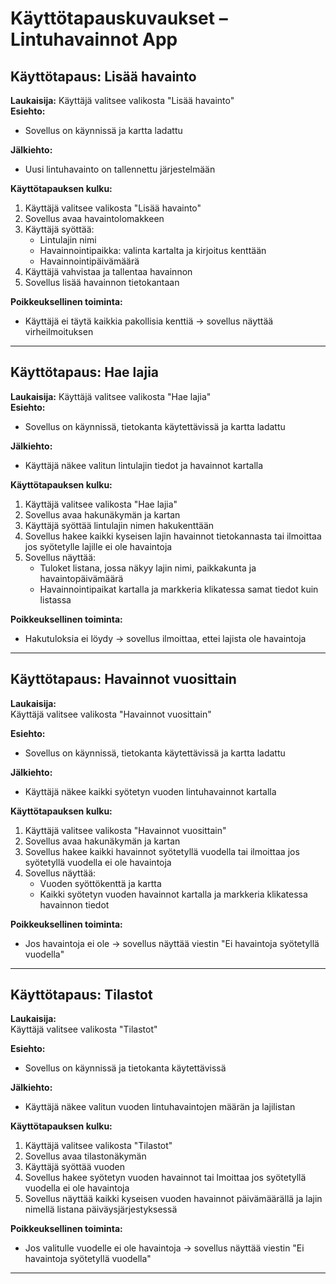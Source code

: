 # Käyttötapauskuvaukset – Lintuhavainnot App

## Käyttötapaus: Lisää havainto
 
**Laukaisija:** Käyttäjä valitsee valikosta "Lisää havainto"  
**Esiehto:**   
- Sovellus on käynnissä ja kartta ladattu  

**Jälkiehto:**  
- Uusi lintuhavainto on tallennettu järjestelmään  

**Käyttötapauksen kulku:**  
1. Käyttäjä valitsee valikosta "Lisää havainto"  
2. Sovellus avaa havaintolomakkeen  
3. Käyttäjä syöttää:
   - Lintulajin nimi
   - Havainnointipaikka: valinta kartalta ja kirjoitus kenttään
   - Havainnointipäivämäärä  
4. Käyttäjä vahvistaa ja tallentaa havainnon  
5. Sovellus lisää havainnon tietokantaan  

**Poikkeuksellinen toiminta:**  
- Käyttäjä ei täytä kaikkia pakollisia kenttiä → sovellus näyttää virheilmoituksen

---

## Käyttötapaus: Hae lajia

**Laukaisija:** Käyttäjä valitsee valikosta "Hae lajia"  
**Esiehto:**    
- Sovellus on käynnissä, tietokanta käytettävissä ja kartta ladattu 

**Jälkiehto:**  
- Käyttäjä näkee valitun lintulajin tiedot ja havainnot kartalla  

**Käyttötapauksen kulku:**  
1. Käyttäjä valitsee valikosta "Hae lajia"  
2. Sovellus avaa hakunäkymän ja kartan
3. Käyttäjä syöttää lintulajin nimen hakukenttään  
4. Sovellus hakee kaikki kyseisen lajin havainnot tietokannasta tai ilmoittaa jos syötetylle lajille ei ole havaintoja
5. Sovellus näyttää:
   - Tuloket listana, jossa näkyy lajin nimi, paikkakunta ja havaintopäivämäärä 
   - Havainnointipaikat kartalla ja markkeria klikatessa samat tiedot kuin listassa

**Poikkeuksellinen toiminta:**  
- Hakutuloksia ei löydy → sovellus ilmoittaa, ettei lajista ole havaintoja  

---

## Käyttötapaus: Havainnot vuosittain

**Laukaisija:**  
Käyttäjä valitsee valikosta "Havainnot vuosittain"

**Esiehto:**  
- Sovellus on käynnissä, tietokanta käytettävissä ja kartta ladattu

**Jälkiehto:**  
- Käyttäjä näkee kaikki syötetyn vuoden lintuhavainnot kartalla

**Käyttötapauksen kulku:**
1. Käyttäjä valitsee valikosta "Havainnot vuosittain"
2. Sovellus avaa hakunäkymän ja kartan
3. Sovellus hakee kaikki havainnot syötetyllä vuodella tai ilmoittaa jos syötetyllä vuodella ei ole havaintoja
4. Sovellus näyttää:
   - Vuoden syöttökenttä ja kartta
   - Kaikki syötetyn vuoden havainnot kartalla ja markkeria klikatessa havainnon tiedot

**Poikkeuksellinen toiminta:**
- Jos havaintoja ei ole → sovellus näyttää viestin "Ei havaintoja syötetyllä vuodella"

---

## Käyttötapaus: Tilastot

**Laukaisija:**  
Käyttäjä valitsee valikosta "Tilastot"

**Esiehto:**    
- Sovellus on käynnissä ja tietokanta käytettävissä

**Jälkiehto:**  
- Käyttäjä näkee valitun vuoden lintuhavaintojen määrän ja lajilistan

**Käyttötapauksen kulku:**
1. Käyttäjä valitsee valikosta "Tilastot"
2. Sovellus avaa tilastonäkymän
3. Käyttäjä syöttää vuoden
4. Sovellus hakee syötetyn vuoden havainnot tai lmoittaa jos syötetyllä vuodella ei ole havaintoja
4. Sovellus näyttää kaikki kyseisen vuoden havainnot päivämäärällä ja lajin nimellä listana päiväysjärjestyksessä

**Poikkeuksellinen toiminta:**
- Jos valitulle vuodelle ei ole havaintoja → sovellus näyttää viestin "Ei havaintoja syötetyllä vuodella"

---
